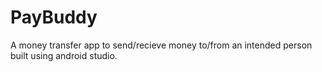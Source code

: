 # PayBuddy

A money transfer app to send/recieve money to/from an intended person built using android studio.
